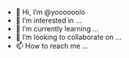 - 👋 Hi, I’m @yoooooolo
- 👀 I’m interested in ...
- 🌱 I’m currently learning ...
- 💞️ I’m looking to collaborate on ...
- 📫 How to reach me ...

<!---
yoooooolo/yoooooolo is a ✨ special ✨ repository because its `README.md` (this file) appears on your GitHub profile.
You can click the Preview link to take a look at your changes.
--->
